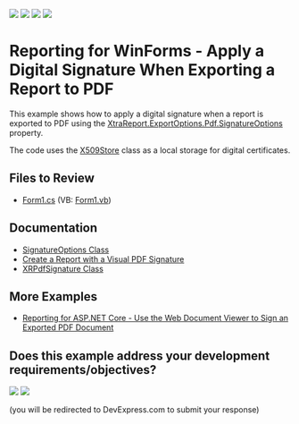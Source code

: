 <!-- default badges list -->
![](https://img.shields.io/endpoint?url=https://codecentral.devexpress.com/api/v1/VersionRange/128604108/22.2.6%2B)
[![](https://img.shields.io/badge/Open_in_DevExpress_Support_Center-FF7200?style=flat-square&logo=DevExpress&logoColor=white)](https://supportcenter.devexpress.com/ticket/details/E4191)
[![](https://img.shields.io/badge/📖_How_to_use_DevExpress_Examples-e9f6fc?style=flat-square)](https://docs.devexpress.com/GeneralInformation/403183)
[![](https://img.shields.io/badge/💬_Leave_Feedback-feecdd?style=flat-square)](#does-this-example-address-your-development-requirementsobjectives)
<!-- default badges end -->
# Reporting for WinForms - Apply a Digital Signature When Exporting a Report to PDF


This example shows how to apply a digital signature when a report is exported to PDF using the [XtraReport.ExportOptions.Pdf.SignatureOptions](http://docs.devexpress.com/CoreLibraries/DevExpress.XtraPrinting.PdfExportOptions.SignatureOptions) property.

The code uses the [X509Store](https://learn.microsoft.com/en-us/dotnet/api/system.security.cryptography.x509certificates.x509store) class as a  local storage for digital certificates.

## Files to Review

* [Form1.cs](./CS/pdf-signature-sample/Form1.cs) (VB: [Form1.vb](./VB/pdf-signature-sample/Form1.vb))

## Documentation

- [SignatureOptions Class](http://docs.devexpress.com/CoreLibraries/DevExpress.XtraPrinting.PdfExportOptions.SignatureOptions)
- [Create a Report with a Visual PDF Signature](http://docs.devexpress.com/XtraReports/402208/create-reports/create-a-report-with-visual-pdf-signature) 
- [XRPdfSignature Class](http://docs.devexpress.com/XtraReports/DevExpress.XtraReports.UI.XRPdfSignature)

## More Examples

- [Reporting for ASP.NET Core - Use the Web Document Viewer to Sign an Exported PDF Document](https://github.com/DevExpress-Examples/reporting-asp-net-core-sign-pdf-on-export)
<!-- feedback -->
## Does this example address your development requirements/objectives?

[<img src="https://www.devexpress.com/support/examples/i/yes-button.svg"/>](https://www.devexpress.com/support/examples/survey.xml?utm_source=github&utm_campaign=reporting-winforms-export-pdf-digital-signature&~~~was_helpful=yes) [<img src="https://www.devexpress.com/support/examples/i/no-button.svg"/>](https://www.devexpress.com/support/examples/survey.xml?utm_source=github&utm_campaign=reporting-winforms-export-pdf-digital-signature&~~~was_helpful=no)

(you will be redirected to DevExpress.com to submit your response)
<!-- feedback end -->
